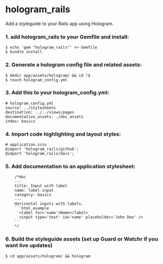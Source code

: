 # hologram_rails

Add a styleguide to your Rails app using Hologram.

### 1. add hologram_rails to your Gemfile and install:

```
$ echo 'gem "hologram_rails"' >> Gemfile
$ bundle install
```


### 2. Generate a hologram config file and related assets:

```
$ mkdir app/assets/hologram/ && cd !$
$ touch hologram_config.yml
```


### 3. Add this to your hologram_config.yml:

```
# hologram_config.yml
source: ../stylesheets
destination: ../../views/pages
documentation_assets: ./doc_assets
index: basics
```


### 4. Import code highlighting and layout styles:

```
# application.scss
@import 'hologram_rails/github';
@import 'hologram_rails/docs';
```


### 5. Add documentation to an application stylesheet:

```
    /*doc
    ---
    title: Input with label
    name: label-input
    category: basics
    ---
    Horizontal inputs with labels.
    ```html_example
      <label for='name'>Name</label>
      <input type='text' id='name' placeholder='John Doe' />
    ```
    */
```


### 6. Build the styleguide assets (set up Guard or Watchr if you want live updates)

```
$ cd app/assets/hologram/ && hologram
```
